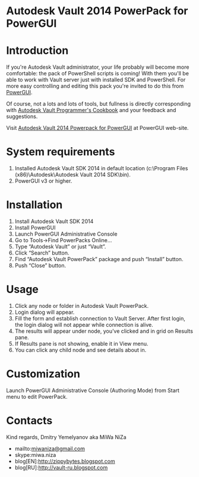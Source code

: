 Autodesk Vault 2014 PowerPack for PowerGUI
==========================================

Introduction
============
If you're Autodesk Vault administrator, your life probably will become more comfortable: the pack of PowerShell scripts is coming! With them you'll be able to work with Vault server just with installed SDK and PowerShell.
For more easy controlling and editing this pack you're invited to do this from [PowerGUI](http://powergui.org/).

Of course, not a lots and lots of tools, but fullness is directly corresponding with [Autodesk Vault Programmer's Cookbook](http://zippybytes.blogspot.ru/2014/02/autodesk-vault-programmers-cookbook-toc.html) and your feedback and suggestions.

Visit [Autodesk Vault 2014 Powerpack for PowerGUI](http://powergui.org/entry.jspa?externalID=4131) at PowerGUI web-site.

System requirements
===================
1.	Installed Autodesk Vault SDK 2014 in default location (c:\Program Files (x86)\Autodesk\Autodesk Vault 2014 SDK\bin\).
2.	PowerGUI v3 or higher.

Installation
============
1.	Install Autodesk Vault SDK 2014
2.	Install PowerGUI
3.	Launch PowerGUI Administrative Console
4.	Go to Tools->Find PowerPacks Online...
5.	Type “Autodesk Vault” or just “Vault”.
6.	Click “Search” button.
7.	Find “Autodesk Vault PowerPack” package and push “Install” button.
8.	Push “Close” button.

Usage
=====
1.	Click any node or folder in Autodesk Vault PowerPack.
2.	Login dialog will appear.
3.	Fill the form and establish connection to Vault Server. After first login, the login dialog will not appear while connection is alive.
4.	The results will appear under node, you’ve clicked and in grid on Results pane.
5.	If Results pane is not showing, enable it in View menu.
6.	You can click any child node and see details about in.

Customization
=============
Launch PowerGUI Administrative Console (Authoring Mode) from Start menu to edit PowerPack.

Contacts
========
Kind regards, Dmitry Yemelyanov aka MiWa NiZa
* mailto:miwaniza@gmail.com
* skype:miwa.niza
* blog[EN]:http://zippybytes.blogspot.com
* blog[RU]:http://vault-ru.blogspot.com
